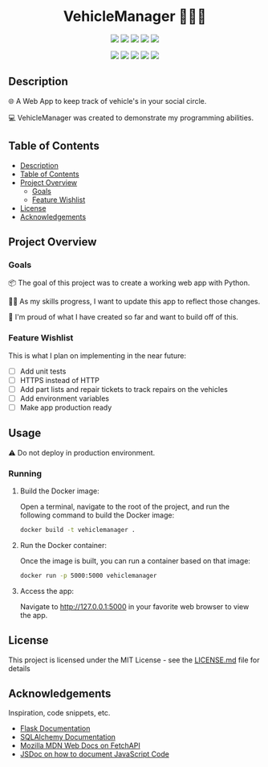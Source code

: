 <h1 align="center">VehicleManager 🚚🚗🛵</h1>

<p align="center">
    <img src="https://img.shields.io/github/repo-size/Xata/vehiclemanager?style=plastic" />
    <img src="https://img.shields.io/github/languages/count/Xata/vehiclemanager?style=plastic">
    <img src="https://img.shields.io/github/languages/top/Xata/vehiclemanager?style=plastic">
    <img src="https://img.shields.io/github/last-commit/Xata/vehiclemanager?style=plastic" />
    <img src="https://img.shields.io/github/license/Xata/vehiclemanager?style=plastic" />
</p>

<p align="center">
    <img src="https://img.shields.io/badge/python-3670A0?style=plastic&logo=python&logoColor=ffdd54" />
    <img src="https://img.shields.io/badge/html5-%23E34F26.svg?style=plastic&logo=html5&logoColor=white" />
    <img src="https://img.shields.io/badge/javascript-%23323330.svg?style=plastic&logo=javascript&logoColor=%23F7DF1E" />
    <img src="https://img.shields.io/badge/Flask-000000?style=plastic&logo=flask" />
    <img src="https://img.shields.io/badge/sqlite-%2307405e.svg?style=plastic&logo=sqlite&logoColor=white" />
</p>

## Description

🌐 A Web App to keep track of vehicle's in your social circle.

💻 VehicleManager was created to demonstrate my programming abilities.

## Table of Contents
- [Description](#description)
- [Table of Contents](#table-of-contents)
- [Project Overview](#project-overview)
    - [Goals](#goals)
    - [Feature Wishlist](#feature-wishlist)
- [License](#license)
- [Acknowledgements](#acknowledgements)

## Project Overview

### Goals

📦 The goal of this project was to create a working web app with Python.

👨‍🎓 As my skills progress, I want to update this app to reflect those changes.

💪 I'm proud of what I have created so far and want to build off of this.

### Feature Wishlist

This is what I plan on implementing in the near future:
- [ ] Add unit tests
- [ ] HTTPS instead of HTTP
- [ ] Add part lists and repair tickets to track repairs on the vehicles
- [ ] Add environment variables
- [ ] Make app production ready

## Usage

⚠️ Do not deploy in production environment.

### Running 

1. Build the Docker image:

    Open a terminal, navigate to the root of the project, and run the following command to build the Docker image:
    ```bash
   docker build -t vehiclemanager .
   ```
   
2. Run the Docker container:

    Once the image is built, you can run a container based on that image:
    ```bash
   docker run -p 5000:5000 vehiclemanager
   ```
3. Access the app:

    Navigate to http://127.0.0.1:5000 in your favorite web browser to view the app.

## License

This project is licensed under the MIT License - see the [LICENSE.md](LICENSE.md) file for details

## Acknowledgements

Inspiration, code snippets, etc.
* [Flask Documentation](https://flask.palletsprojects.com/)
* [SQLAlchemy Documentation](https://docs.sqlalchemy.org/en/14/orm/quickstart.html)
* [Mozilla MDN Web Docs on FetchAPI](https://developer.mozilla.org/en-US/docs/Web/API/Fetch_API)
* [JSDoc on how to document JavaScript Code](https://jsdoc.app/)